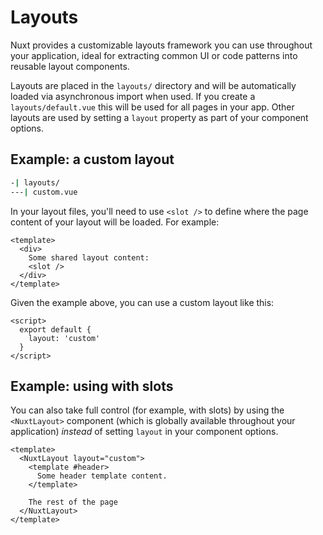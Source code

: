 # Layouts

Nuxt provides a customizable layouts framework you can use throughout your application, ideal for extracting common UI or code patterns into reusable layout components.

Layouts are placed in the `layouts/` directory and will be automatically loaded via asynchronous import when used. If you create a `layouts/default.vue` this will be used for all pages in your app. Other layouts are used by setting a `layout` property as part of your component options.

## Example: a custom layout

```bash
-| layouts/
---| custom.vue
```

In your layout files, you'll need to use `<slot />` to define where the page content of your layout will be loaded. For example:

```vue
<template>
  <div>
    Some shared layout content:
    <slot />
  </div>
</template>
```

Given the example above, you can use a custom layout like this:

```vue
<script>
  export default {
    layout: 'custom'
  }
</script>
```

## Example: using with slots

You can also take full control (for example, with slots) by using the `<NuxtLayout>` component (which is globally available throughout your application) _instead_ of setting `layout` in your component options.

```vue
<template>
  <NuxtLayout layout="custom">
    <template #header>
      Some header template content.
    </template>

    The rest of the page
  </NuxtLayout>
</template>
```

